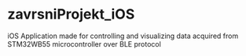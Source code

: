 # zavrsniProjekt_iOS
 iOS Application made for controlling and visualizing data acquired from STM32WB55 microcontroller over BLE protocol
